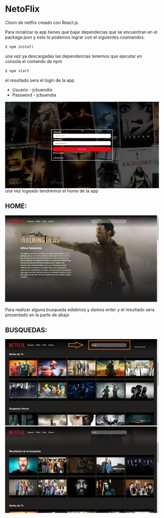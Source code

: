 # NetoFlix

Cloon de netflix creado con React.js.  

Para incializar la app tienes que bajar dependecias que se encuentran en el 
package.json y esto lo podemos lograr con el siguientes coomandos.
```sh
$ npm install 
```

una vez ya descargadas las dependencias tenemos que ejecutar en consola el comando de npm 

```sh
$ npm start
```

el resultado sera el login de la app


*  Usuario  - jcbuendia
*  Password - jcbuendia

<img src="Login.png"
     alt="login"
     style="float: left; margin-right: 10px;" />

una vez logeado tendremos el home de la app

## HOME:

 <img src="Home.PNG" alt="home">

Para realizar alguna busqueda ediatmos y damos enter y el resultado sera presentado en la parte de abajo 

## BUSQUEDAS:

 <img src="Search.PNG" alt="search">
 <img src="Result.PNG" alt="result">
